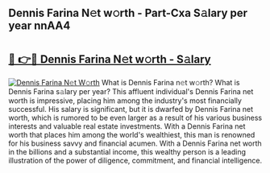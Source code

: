 ## Dennis Farina N𝚎t w𝚘rth - Part-Cxa S𝚊lary per year nnAA4

# <h2><a href="http://gc44bcf.nevu.top/?p=Dennis+Farina">🔗 👉🔴 Dennis Farina N𝚎t w𝚘rth - S𝚊lary</a></h2>

[![Dennis Farina N𝚎t W𝚘rth](https://i.imgur.com/Oavwk0R.jpeg)](http://gc44bcf.nevu.top/?p=Dennis+Farina)
What is Dennis Farina n𝚎t w𝚘rth? What is Dennis Farina s𝚊lary per year?
This affluent individual's Dennis Farina net worth is impressive, placing him among the industry's most financially successful. His salary is significant, but it is dwarfed by Dennis Farina net worth, which is rumored to be even larger as a result of his various business interests and valuable real estate investments. With a Dennis Farina net worth that places him among the world's wealthiest, this man is renowned for his business savvy and financial acumen. With a Dennis Farina net worth in the billions and a substantial income, this wealthy person is a leading illustration of the power of diligence, commitment, and financial intelligence.
